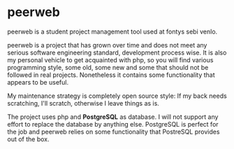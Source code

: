 # peerweb
peerweb is a student project management tool used at fontys sebi venlo.

peerweb is a project that has grown over time and does not meet any
serious software engineering standard, development process wise.
It is also my personal vehicle to get acquainted with php, so you will
find various programming style, some old, some new and some that
should not be followed in real projects. 
Nonetheless it contains some functionality that appears to be useful.

My maintenance strategy is completely open source style: If my back
needs scratching, I'll scratch, otherwise I leave things as is.

The project uses php and **PostgreSQL** as database.
I will not support any effort to replace the database by anything
else. PostgreSQL is perfect for the job and peerweb relies on some
functionality that PostreSQL provides out of the box.

